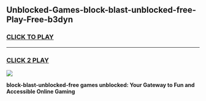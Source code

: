 
## Unblocked-Games-block-blast-unblocked-free-Play-Free-b3dyn
<h3>
<a href="https://premium76.site?title=block-blast-unblocked-free&ref=23A">CLICK TO PLAY</a></h3>
<hr>

<h3>
<a href="https://premium76.site?title=block-blast-unblocked-free&ref=23A">CLICK 2 PLAY</a>
  
</h3>

<a href="https://premium76.site?title=block-blast-unblocked-free&ref=23A"><img src="https://clearcache.store/games.png"></a>


**block-blast-unblocked-free games unblocked: Your Gateway to Fun and Accessible Online Gaming**
